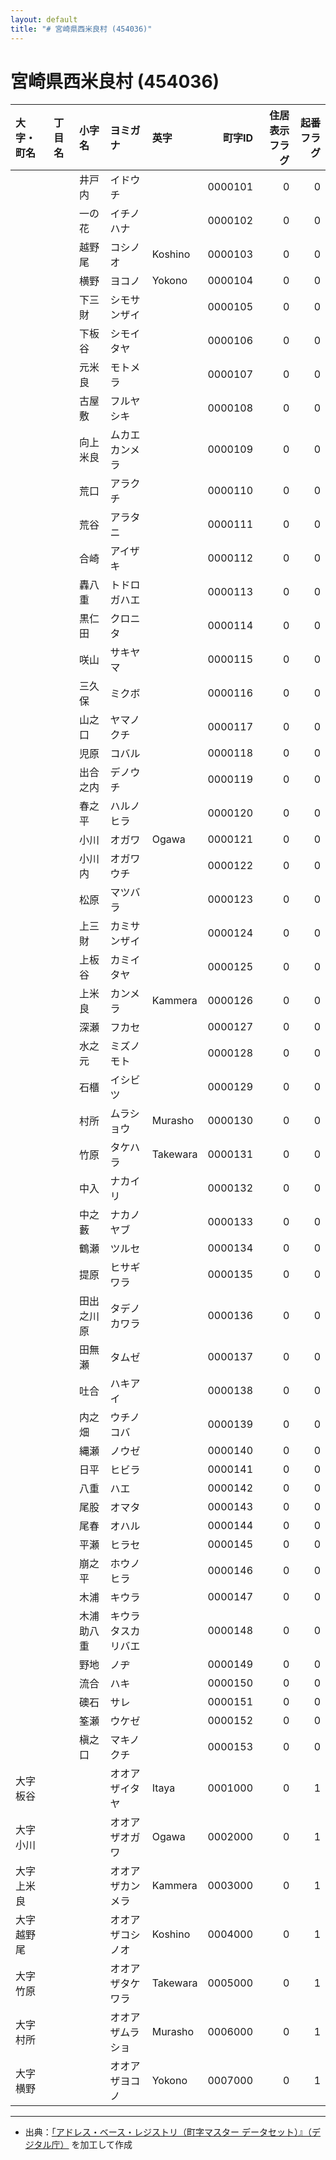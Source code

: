 ```yaml
---
layout: default
title: "# 宮崎県西米良村 (454036)"
---
```


# 宮崎県西米良村 (454036)

| 大字・町名 | 丁目名 | 小字名 | ヨミガナ | 英字 | 町字ID | 住居表示フラグ | 起番フラグ |
|:--------|:------|:------|:-----------------|:---------------------|--------:|----------:|--------:|
|  |  | 井戸内 | イドウチ |  | 0000101 | 0 | 0 |
|  |  | 一の花 | イチノハナ |  | 0000102 | 0 | 0 |
|  |  | 越野尾 | コシノオ | Koshino | 0000103 | 0 | 0 |
|  |  | 横野 | ヨコノ | Yokono | 0000104 | 0 | 0 |
|  |  | 下三財 | シモサンザイ |  | 0000105 | 0 | 0 |
|  |  | 下板谷 | シモイタヤ |  | 0000106 | 0 | 0 |
|  |  | 元米良 | モトメラ |  | 0000107 | 0 | 0 |
|  |  | 古屋敷 | フルヤシキ |  | 0000108 | 0 | 0 |
|  |  | 向上米良 | ムカエカンメラ |  | 0000109 | 0 | 0 |
|  |  | 荒口 | アラクチ |  | 0000110 | 0 | 0 |
|  |  | 荒谷 | アラタニ |  | 0000111 | 0 | 0 |
|  |  | 合崎 | アイザキ |  | 0000112 | 0 | 0 |
|  |  | 轟八重 | トドロガハエ |  | 0000113 | 0 | 0 |
|  |  | 黒仁田 | クロニタ |  | 0000114 | 0 | 0 |
|  |  | 咲山 | サキヤマ |  | 0000115 | 0 | 0 |
|  |  | 三久保 | ミクボ |  | 0000116 | 0 | 0 |
|  |  | 山之口 | ヤマノクチ |  | 0000117 | 0 | 0 |
|  |  | 児原 | コバル |  | 0000118 | 0 | 0 |
|  |  | 出合之内 | デノウチ |  | 0000119 | 0 | 0 |
|  |  | 春之平 | ハルノヒラ |  | 0000120 | 0 | 0 |
|  |  | 小川 | オガワ | Ogawa | 0000121 | 0 | 0 |
|  |  | 小川内 | オガワウチ |  | 0000122 | 0 | 0 |
|  |  | 松原 | マツバラ |  | 0000123 | 0 | 0 |
|  |  | 上三財 | カミサンザイ |  | 0000124 | 0 | 0 |
|  |  | 上板谷 | カミイタヤ |  | 0000125 | 0 | 0 |
|  |  | 上米良 | カンメラ | Kammera | 0000126 | 0 | 0 |
|  |  | 深瀬 | フカセ |  | 0000127 | 0 | 0 |
|  |  | 水之元 | ミズノモト |  | 0000128 | 0 | 0 |
|  |  | 石櫃 | イシビツ |  | 0000129 | 0 | 0 |
|  |  | 村所 | ムラショウ | Murasho | 0000130 | 0 | 0 |
|  |  | 竹原 | タケハラ | Takewara | 0000131 | 0 | 0 |
|  |  | 中入 | ナカイリ |  | 0000132 | 0 | 0 |
|  |  | 中之藪 | ナカノヤブ |  | 0000133 | 0 | 0 |
|  |  | 鶴瀬 | ツルセ |  | 0000134 | 0 | 0 |
|  |  | 提原 | ヒサギワラ |  | 0000135 | 0 | 0 |
|  |  | 田出之川原 | タデノカワラ |  | 0000136 | 0 | 0 |
|  |  | 田無瀬 | タムゼ |  | 0000137 | 0 | 0 |
|  |  | 吐合 | ハキアイ |  | 0000138 | 0 | 0 |
|  |  | 内之畑 | ウチノコバ |  | 0000139 | 0 | 0 |
|  |  | 縄瀬 | ノウゼ |  | 0000140 | 0 | 0 |
|  |  | 日平 | ヒビラ |  | 0000141 | 0 | 0 |
|  |  | 八重 | ハエ |  | 0000142 | 0 | 0 |
|  |  | 尾股 | オマタ |  | 0000143 | 0 | 0 |
|  |  | 尾春 | オハル |  | 0000144 | 0 | 0 |
|  |  | 平瀬 | ヒラセ |  | 0000145 | 0 | 0 |
|  |  | 崩之平 | ホウノヒラ |  | 0000146 | 0 | 0 |
|  |  | 木浦 | キウラ |  | 0000147 | 0 | 0 |
|  |  | 木浦助八重 | キウラタスカリバエ |  | 0000148 | 0 | 0 |
|  |  | 野地 | ノヂ |  | 0000149 | 0 | 0 |
|  |  | 流合 | ハキ |  | 0000150 | 0 | 0 |
|  |  | 礇石 | サレ |  | 0000151 | 0 | 0 |
|  |  | 筌瀬 | ウケゼ |  | 0000152 | 0 | 0 |
|  |  | 槇之口 | マキノクチ |  | 0000153 | 0 | 0 |
| 大字板谷 |  |  | オオアザイタヤ | Itaya | 0001000 | 0 | 1 |
| 大字小川 |  |  | オオアザオガワ | Ogawa | 0002000 | 0 | 1 |
| 大字上米良 |  |  | オオアザカンメラ | Kammera | 0003000 | 0 | 1 |
| 大字越野尾 |  |  | オオアザコシノオ | Koshino | 0004000 | 0 | 1 |
| 大字竹原 |  |  | オオアザタケワラ | Takewara | 0005000 | 0 | 1 |
| 大字村所 |  |  | オオアザムラショ | Murasho | 0006000 | 0 | 1 |
| 大字横野 |  |  | オオアザヨコノ | Yokono | 0007000 | 0 | 1 |

---

- 出典：[「アドレス・ベース・レジストリ（町字マスター データセット）』（デジタル庁）](https://www.digital.go.jp/policies/base_registry_address/) を加工して作成